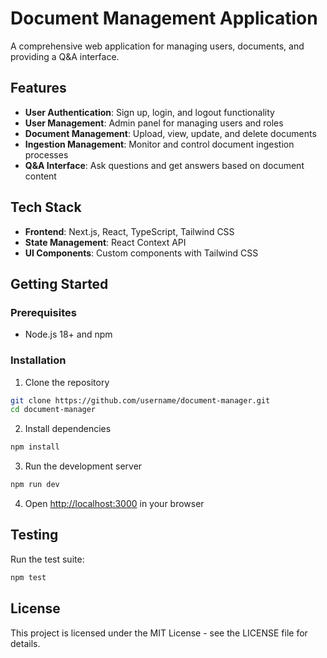 # Document Management Application

A comprehensive web application for managing users, documents, and providing a Q&A interface.

## Features

- **User Authentication**: Sign up, login, and logout functionality
- **User Management**: Admin panel for managing users and roles
- **Document Management**: Upload, view, update, and delete documents
- **Ingestion Management**: Monitor and control document ingestion processes
- **Q&A Interface**: Ask questions and get answers based on document content

## Tech Stack

- **Frontend**: Next.js, React, TypeScript, Tailwind CSS
- **State Management**: React Context API
- **UI Components**: Custom components with Tailwind CSS

## Getting Started

### Prerequisites

- Node.js 18+ and npm

### Installation

1. Clone the repository

```bash
git clone https://github.com/username/document-manager.git
cd document-manager
```

2. Install dependencies

```bash
npm install
```

3. Run the development server

```bash
npm run dev
```

4. Open [http://localhost:3000](http://localhost:3000) in your browser

## Testing

Run the test suite:

```bash
npm test
```

## License

This project is licensed under the MIT License - see the LICENSE file for details.
